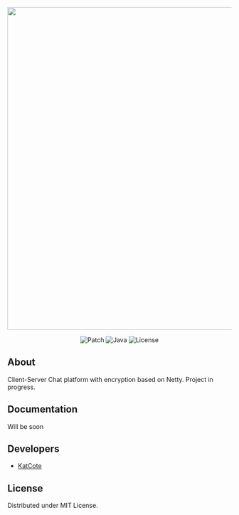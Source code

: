 <p align="center">
      <img src="https://i.ibb.co/rZF2rhn/CSChat2.png" width="726">
</p>

<p align="center">
   <img src="https://img.shields.io/badge/Patch-v0.5.1-yellowgreen" alt="Patch">
   <img src="https://img.shields.io/badge/Java-v18.0.2-orange" alt="Java">
         <img src="https://img.shields.io/badge/License-MIT-red" alt="License">
</p>




## About

Client-Server Chat platform with encryption based on Netty.
Project in progress.

## Documentation

Will be soon

## Developers

- [KatCote](https://github.com/KatCote)

## License

Distributed under MIT License.
